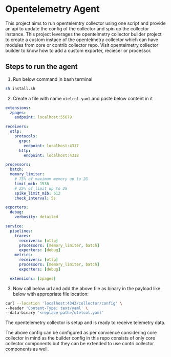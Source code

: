 # Opentelemetry Agent

This project aims to run opentelemtry collector using one script and provide an api to update the config of the collector and spin up the collector instance. This project leverages the opentelmetry collector builder project to create a custom instace of the opentelmetry collector which can have modules from core or contrib collector repo. Visit opentelmetry collector builder to know how to add a custom exporter, reciecer or processor.

## Steps to run the agent

1) Run below command in bash terminal
```bash
sh install.sh
```

2) Create a file with name `otelcol.yaml` and paste below content in it

```yaml
extensions:
  zpages:
    endpoint: localhost:55679

receivers:
  otlp:
    protocols:
      grpc:
        endpoint: localhost:4317
      http:
        endpoint: localhost:4318

processors:
  batch:
  memory_limiter:
    # 75% of maximum memory up to 2G
    limit_mib: 1536
    # 25% of limit up to 2G
    spike_limit_mib: 512
    check_interval: 5s

exporters:
  debug:
    verbosity: detailed

service:
  pipelines:
    traces:
      receivers: [otlp]
      processors: [memory_limiter, batch]
      exporters: [debug]
    metrics:
      receivers: [otlp]
      processors: [memory_limiter, batch]
      exporters: [debug]

  extensions: [zpages]
```

3) Now call below url and add the above file as binary in the payload like below with appropriate file location:

```bash
curl --location 'localhost:4343/collector/config' \
--header 'Content-Type: text/yaml' \
--data-binary '<replace-path>/otelcol.yaml'
```

The opentelemetry collector is setup and is ready to receive telemetry data.

The above config can be configured as per convience considering core collector in mind as the builder config in this repo consists of only core collector components but they can be extended to use contri collector components as well.